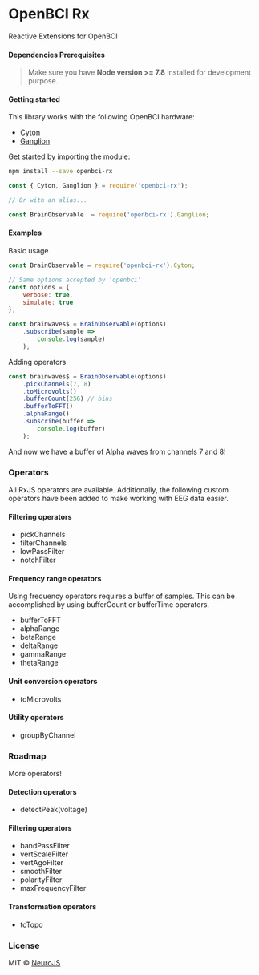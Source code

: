# OpenBCI Rx

Reactive Extensions for OpenBCI

#### Dependencies Prerequisites
> Make sure you have **Node version >= 7.8** installed for development purpose.

#### Getting started

This library works with the following OpenBCI hardware:

* [Cyton](https://github.com/OpenBCI/OpenBCI_NodeJS)
* [Ganglion](https://github.com/OpenBCI/OpenBCI_NodeJS_Ganglion)

Get started by importing the module:

``` bash
npm install --save openbci-rx
```

``` js
const { Cyton, Ganglion } = require('openbci-rx');

// Or with an alias...

const BrainObservable  = require('openbci-rx').Ganglion;
```

#### Examples

Basic usage

``` js
const BrainObservable = require('openbci-rx').Cyton;

// Same options accepted by 'openbci'
const options = {
    verbose: true,
    simulate: true
};

const brainwaves$ = BrainObservable(options)
    .subscribe(sample =>
        console.log(sample)
    );
```

Adding operators

``` js 
const brainwaves$ = BrainObservable(options)
    .pickChannels(7, 8)
    .toMicrovolts()
    .bufferCount(256) // bins
    .bufferToFFT()
    .alphaRange()
    .subscribe(buffer =>
        console.log(buffer)
    );
```

And now we have a buffer of Alpha waves from channels 7 and 8!

### Operators

All RxJS operators are available. Additionally, the following custom 
operators have been added to make working with EEG data easier.

#### Filtering operators
* pickChannels
* filterChannels
* lowPassFilter
* notchFilter

#### Frequency range operators

Using frequency operators requires a buffer of samples. 
This can be accomplished by using bufferCount or bufferTime operators.

* bufferToFFT
* alphaRange
* betaRange
* deltaRange
* gammaRange
* thetaRange

#### Unit conversion operators
* toMicrovolts

#### Utility operators
* groupByChannel

### Roadmap 

More operators!

#### Detection operators
* detectPeak(voltage)

#### Filtering operators
* bandPassFilter
* vertScaleFilter
* vertAgoFilter
* smoothFilter
* polarityFilter
* maxFrequencyFilter

#### Transformation operators
* toTopo

### License
MIT © [NeuroJS](https://github.com/NeuroJS)
